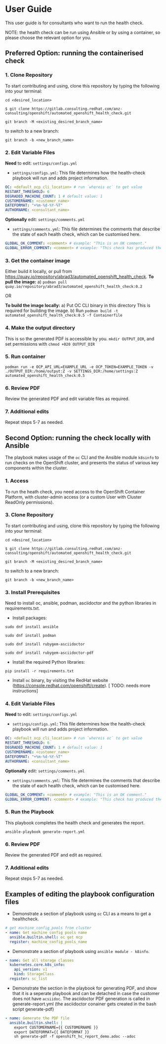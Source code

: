 # User Guide
This user guide is for consultants who want to run the health check.

NOTE: the health check can be run using Ansible or by using a container, so please choose the relevant option for you.

## Preferred Option: running the containerised check
### 1. Clone Repository
To start contributing and using, clone this repository by typing the following into your terminal:
```
cd <desired_location>

$ git clone https://gitlab.consulting.redhat.com/anz-consulting/openshift/automated_openshift_health_check.git

git branch -M <existing_desired_branch_name>
```
to switch to a new branch:
```
git branch -b <new_branch_name>
```

### 2. Edit Variable Files
**Need** to edit: `settings/configs.yml`
- `settings/configs.yml`: This file determines how the health-check playbook will run and adds project information.
````yaml
OC: <default_ocp_cli_location> # run `whereis oc` to get value
RESTART_THRESHOLD: 6
DEGRADED_MACHINE_COUNT: 1 # default value: 1
CUSTOMERNAME: <customer_name>
DATEFORMAT: "+%m-%d-%Y-%T"
AUTHORNAME: <consultant_name>
````

**Optionally** edit: `settings/comments.yml`
- `settings/comments.yml`: This file determines the comments that describe the state of each health check, which can be customised here.
````yaml
GLOBAL_OK_COMMENT: <comment> # example: "This is an OK comment."
GLOBAL_ERROR_COMMENT: <comment> # example: "This check has produced the following errors."
````

### 3. Get the container image
Either build it locally, or pull from https://quay.io/repository/abrad3/automated_openshift_health_check.
**To pull the image:**
a) `podman pull quay.io/repository/abrad3/automated_openshift_health_check:0.2`

OR

**To build the image locally:**
a) Put OC CLI binary in this directory This is required for building the image.
b) Run `podman build -t automated_openshift_health_check:0.5 -f Containerfile`

### 4. Make the output directory
This is so the generated PDF is accessible by you.
`mkdir OUTPUT_DIR`, and set permissions with `chmod +020 OUTPUT_DIR`

### 5. Run container 
`podman run -e OCP_API_URL=EXAMPLE_URL -e OCP_TOKEN=EXAMPLE_TOKEN -v ./OUTPUT_DIR:/home/output:Z -v SETTINGS_DIR:/home/settings:Z automated_openshift_health_check:0.5`

### 6. Review PDF 
Review the generated PDF and edit variable files as required.

### 7. Additional edits
Repeat steps 5-7 as needed.

## Second Option: running the check locally with Ansible
The playbook makes usage of the `oc` CLI and the Ansible module `k8sinfo` to run checks on the OpenShift cluster, and presents the status of various key components within the cluster. 
### 1. Access

To run the heath check, you need access to the OpenShift Container Platform, with cluster-admin access (or a custom User with Cluster ReadOnly permissions).

### 3. Clone Repository
To start contributing and using, clone this repository by typing the following into your terminal:
```
cd <desired_location>

$ git clone https://gitlab.consulting.redhat.com/anz-consulting/openshift/automated_openshift_health_check.git

git branch -M <existing_desired_branch_name>
```
to switch to a new branch:
```
git branch -b <new_branch_name>
```

### 3. Install Prerequisites

Need to install  oc, ansible, podman, asciidoctor and the python libraries in requirements.txt. 

- Install packages:

````
sudo dnf install ansible

sudo dnf install podman

sudo dnf install rubygem-asciidoctor

sudo dnf install rubygem-asciidoctor-pdf
````

- Install the required Python libraries:
````
pip install -r requirements.txt
````

- Install `oc` binary, by visiting the RedHat website (https://console.redhat.com/openshift/create). [ TODO: needs more instructions]

### 4. Edit Variable Files
**Need** to edit: `settings/configs.yml`
- `settings/configs.yml`: This file determines how the health-check playbook will run and adds project information.
````yaml
OC: <default_ocp_cli_location> # run `whereis oc` to get value
RESTART_THRESHOLD: 6
DEGRADED_MACHINE_COUNT: 1 # default value: 1
CUSTOMERNAME: <customer_name>
DATEFORMAT: "+%m-%d-%Y-%T"
AUTHORNAME: <consultant_name>
````

**Optionally** edit: `settings/comments.yml`
- `settings/comments.yml`: This file determines the comments that describe the state of each health check, which can be customised here.
````yaml
GLOBAL_OK_COMMENT: <comment> # example: "This is an OK comment."
GLOBAL_ERROR_COMMENT: <comment> # example: "This check has produced the following errors."
````
### 5. Run the Playbook

This playbook completes the health check and generates the report.

````
ansible-playbook generate-report.yml
````

### 6. Review PDF 
Review the generated PDF and edit as required.

### 7. Additional edits
Repeat steps 5-7 as needed.


## Examples of editing the playbook configuration files
- Demonstrate a section of playbook using `oc` CLI as a means to get a healthcheck. 
```yaml
# get machine_config_pools from cluster
- name: Get machine config pools name
  ansible.builtin.shell: oc get mcp
  register: machine_config_pools_name
```

- Demonstrate a section of playbook using `ansible module - k8info`.
```yaml
- name: Get all storage classes
  kubernetes.core.k8s_info:
    api_version: v1
    kind: StorageClass
  register: sc_list
```

- Demonstrate the section in the playbook for generating PDF, and show that it is a seperate playbook and can be detached in case the customer does not have `acsiidoc`. 
The asciidoctor PDF generation is called in generate-report.yml (the asciidoctor conainer gets created in the bash script generate-pdf)
```yaml
- name: Generate the PDF file
  ansible.builtin.shell: |
    export CUSTOMERNAME={{ CUSTOMERNAME }}
    export DATEFORMAT={{ DATEFORMAT }}
    sh generate-pdf -f openshift_hc_report_demo.adoc --adoc
```
